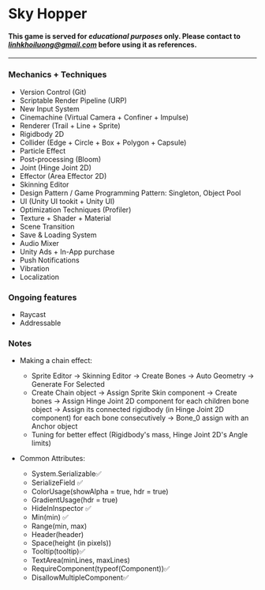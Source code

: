 # Sky Hopper

#### This game is served for ***educational purposes*** only. Please contact to *linhkhoiluong@gmail.com* before using it as references.
---
### Mechanics + Techniques

- Version Control (Git)
- Scriptable Render Pipeline (URP)
- New Input System
- Cinemachine (Virtual Camera + Confiner + Impulse)
- Renderer (Trail + Line + Sprite)
- Rigidbody 2D
- Collider (Edge + Circle + Box + Polygon + Capsule)
- Particle Effect
- Post-processing (Bloom)
- Joint (Hinge Joint 2D)
- Effector (Area Effector 2D)
- Skinning Editor
- Design Pattern / Game Programming Pattern: Singleton, Object Pool
- UI (Unity UI tookit + Unity UI)
- Optimization Techniques (Profiler)
- Texture + Shader + Material
- Scene Transition
- Save & Loading System
- Audio Mixer
- Unity Ads + In-App purchase
- Push Notifications
- Vibration
- Localization

### Ongoing features
- Raycast
- Addressable

### Notes

- Making a chain effect:
    + Sprite Editor -> Skinning Editor -> Create Bones -> Auto Geometry -> Generate For Selected
    + Create Chain object -> Assign Sprite Skin component -> Create bones -> Assign Hinge Joint 2D component for each children bone object -> Assign its connected rigidbody (in Hinge Joint 2D component) for each bone consecutively -> Bone_0 assign with an Anchor object
    + Tuning for better effect (Rigidbody's mass, Hinge Joint 2D's Angle limits)

- Common Attributes:
    + System.Serializable✅
    + SerializeField ✅
    + ColorUsage(showAlpha = true, hdr = true)
    + GradientUsage(hdr = true)
    + HideInInspector ✅
    + Min(min) ✅
    + Range(min, max)
    + Header(header) 
    + Space(height (in pixels))
    + Tooltip(tooltip)✅
    + TextArea(minLines, maxLines)
    + RequireComponent(typeof(Component))✅
    + DisallowMultipleComponent✅